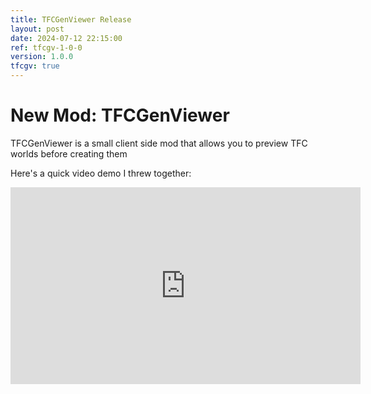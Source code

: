 ```yaml
---
title: TFCGenViewer Release
layout: post
date: 2024-07-12 22:15:00
ref: tfcgv-1-0-0
version: 1.0.0
tfcgv: true
---
```


# New Mod: TFCGenViewer

TFCGenViewer is a small client side mod that allows you to preview TFC worlds before creating them

Here's a quick video demo I threw together:

<iframe width="560" height="315" src="https://www.youtube.com/embed/jfreS69Sb-Q?si=SjwpFwlBY_dKuwzF" title="YouTube video player" frameborder="0" allow="accelerometer; autoplay; clipboard-write; encrypted-media; gyroscope; picture-in-picture; web-share" referrerpolicy="strict-origin-when-cross-origin" allowfullscreen></iframe>
